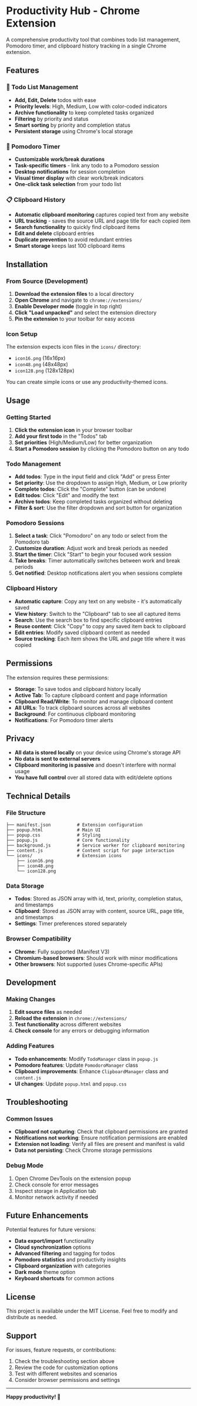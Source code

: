 # Productivity Hub - Chrome Extension

A comprehensive productivity tool that combines todo list management, Pomodoro timer, and clipboard history tracking in a single Chrome extension.

## Features

### 📝 Todo List Management
- **Add, Edit, Delete** todos with ease
- **Priority levels**: High, Medium, Low with color-coded indicators
- **Archive functionality** to keep completed tasks organized
- **Filtering** by priority and status
- **Smart sorting** by priority and completion status
- **Persistent storage** using Chrome's local storage

### 🍅 Pomodoro Timer
- **Customizable work/break durations**
- **Task-specific timers** - link any todo to a Pomodoro session
- **Desktop notifications** for session completion
- **Visual timer display** with clear work/break indicators
- **One-click task selection** from your todo list

### 📋 Clipboard History
- **Automatic clipboard monitoring** captures copied text from any website
- **URL tracking** - saves the source URL and page title for each copied item
- **Search functionality** to quickly find clipboard items
- **Edit and delete** clipboard entries
- **Duplicate prevention** to avoid redundant entries
- **Smart storage** keeps last 100 clipboard items

## Installation

### From Source (Development)

1. **Download the extension files** to a local directory
2. **Open Chrome** and navigate to `chrome://extensions/`
3. **Enable Developer mode** (toggle in top right)
4. **Click "Load unpacked"** and select the extension directory
5. **Pin the extension** to your toolbar for easy access

### Icon Setup
The extension expects icon files in the `icons/` directory:
- `icon16.png` (16x16px)
- `icon48.png` (48x48px) 
- `icon128.png` (128x128px)

You can create simple icons or use any productivity-themed icons.

## Usage

### Getting Started
1. **Click the extension icon** in your browser toolbar
2. **Add your first todo** in the "Todos" tab
3. **Set priorities** (High/Medium/Low) for better organization
4. **Start a Pomodoro session** by clicking the Pomodoro button on any todo

### Todo Management
- **Add todos**: Type in the input field and click "Add" or press Enter
- **Set priority**: Use the dropdown to assign High, Medium, or Low priority
- **Complete todos**: Click the "Complete" button (can be undone)
- **Edit todos**: Click "Edit" and modify the text
- **Archive todos**: Keep completed tasks organized without deleting
- **Filter & sort**: Use the filter dropdown and sort button for organization

### Pomodoro Sessions
1. **Select a task**: Click "Pomodoro" on any todo or select from the Pomodoro tab
2. **Customize duration**: Adjust work and break periods as needed
3. **Start the timer**: Click "Start" to begin your focused work session
4. **Take breaks**: Timer automatically switches between work and break periods
5. **Get notified**: Desktop notifications alert you when sessions complete

### Clipboard History
- **Automatic capture**: Copy any text on any website - it's automatically saved
- **View history**: Switch to the "Clipboard" tab to see all captured items
- **Search**: Use the search box to find specific clipboard entries
- **Reuse content**: Click "Copy" to copy any saved item back to clipboard
- **Edit entries**: Modify saved clipboard content as needed
- **Source tracking**: Each item shows the URL and page title where it was copied

## Permissions

The extension requires these permissions:
- **Storage**: To save todos and clipboard history locally
- **Active Tab**: To capture clipboard content and page information
- **Clipboard Read/Write**: To monitor and manage clipboard content
- **All URLs**: To track clipboard sources across all websites
- **Background**: For continuous clipboard monitoring
- **Notifications**: For Pomodoro timer alerts

## Privacy

- **All data is stored locally** on your device using Chrome's storage API
- **No data is sent to external servers**
- **Clipboard monitoring is passive** and doesn't interfere with normal usage
- **You have full control** over all stored data with edit/delete options

## Technical Details

### File Structure
```
├── manifest.json          # Extension configuration
├── popup.html             # Main UI
├── popup.css              # Styling
├── popup.js               # Core functionality
├── background.js          # Service worker for clipboard monitoring
├── content.js             # Content script for page interaction
└── icons/                 # Extension icons
    ├── icon16.png
    ├── icon48.png
    └── icon128.png
```

### Data Storage
- **Todos**: Stored as JSON array with id, text, priority, completion status, and timestamps
- **Clipboard**: Stored as JSON array with content, source URL, page title, and timestamps
- **Settings**: Timer preferences stored separately

### Browser Compatibility
- **Chrome**: Fully supported (Manifest V3)
- **Chromium-based browsers**: Should work with minor modifications
- **Other browsers**: Not supported (uses Chrome-specific APIs)

## Development

### Making Changes
1. **Edit source files** as needed
2. **Reload the extension** in `chrome://extensions/`
3. **Test functionality** across different websites
4. **Check console** for any errors or debugging information

### Adding Features
- **Todo enhancements**: Modify `TodoManager` class in `popup.js`
- **Pomodoro features**: Update `PomodoroManager` class
- **Clipboard improvements**: Enhance `ClipboardManager` class and `content.js`
- **UI changes**: Update `popup.html` and `popup.css`

## Troubleshooting

### Common Issues
- **Clipboard not capturing**: Check that clipboard permissions are granted
- **Notifications not working**: Ensure notification permissions are enabled
- **Extension not loading**: Verify all files are present and manifest is valid
- **Data not persisting**: Check Chrome storage permissions

### Debug Mode
1. Open Chrome DevTools on the extension popup
2. Check console for error messages
3. Inspect storage in Application tab
4. Monitor network activity if needed

## Future Enhancements

Potential features for future versions:
- **Data export/import** functionality
- **Cloud synchronization** options
- **Advanced filtering** and tagging for todos
- **Pomodoro statistics** and productivity insights
- **Clipboard organization** with categories
- **Dark mode** theme option
- **Keyboard shortcuts** for common actions

## License

This project is available under the MIT License. Feel free to modify and distribute as needed.

## Support

For issues, feature requests, or contributions:
1. Check the troubleshooting section above
2. Review the code for customization options
3. Test with different websites and scenarios
4. Consider browser permissions and settings

---

**Happy productivity! 🚀**
